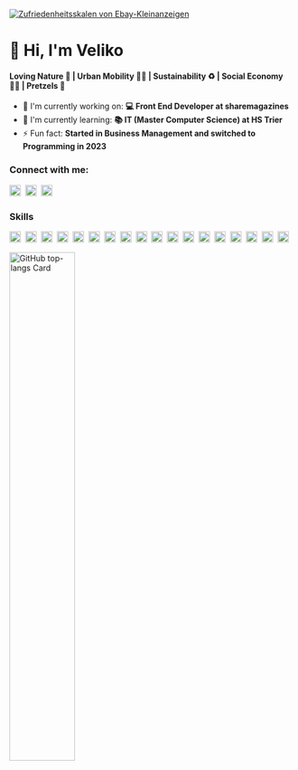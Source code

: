 [![Zufriedenheitsskalen von Ebay-Kleinanzeigen](https://user-images.githubusercontent.com/119793693/236852963-8280a650-30ff-4561-a20f-1514de2bfb1c.png)](#)

<div id="toc">
  <ul align="left" style="list-style: none">
    <summary>
      <h1>
        👋 Hi, I'm <a href="https://velikokardziev.de/">Veliko</a>
      </h1>
    </summary>
  </ul>
</div>

 <h4 align="left">Loving Nature 🌳 | Urban Mobility 🚴‍♂️ | Sustainability ♻️ | Social Economy ✌🏼 | Pretzels 🥨</h3>

- 💼 I'm currently working on: **💻 Front End Developer at sharemagazines**
- 🌱 I'm currently learning: **📚 IT (Master Computer Science) at HS Trier**
- ⚡ Fun fact: **Started in Business Management and switched to Programming in 2023**

**<h3 align="left">Connect with me:</h3>** 
<p align="left"><a href="https://github.com/vaupunkt" target="_blank"><img src="https://img.shields.io/badge/GitHub-100000?style=flat&logo=github&logoColor=white" height="20" style="margin-right: 4px"></a> <a href="https://www.linkedin.com/in/velikokardziev" target="_blank"><img src="https://img.shields.io/badge/LinkedIn-0077B5?style=flat&logo=linkedin&logoColor=white" height="20" style="margin-right: 4px"></a> <a href="https://www.instagram.com/vaupunkt" target="_blank"><img src="https://img.shields.io/badge/Instagram-E4405F?style=flat&logo=instagram&logoColor=white" height="20" style="margin-right: 4px"></a></p>

 **<h3 align="left">Skills</h3>**

<p align="left"><img src="https://img.shields.io/badge/JavaScript-F7DF1C?logo=javascript&logoColor=white" height="20" alt="JavaScript" style="margin-right: 4px"> <img src="https://img.shields.io/badge/TypeScript-3178C6?logo=typescript&logoColor=white" height="20" alt="TypeScript" style="margin-right: 4px"> <img src="https://img.shields.io/badge/Python-306998?logo=python&logoColor=white" height="20" alt="Python" style="margin-right: 4px"> <img src="https://img.shields.io/badge/Java-007396?logo=java&logoColor=white" height="20" alt="Java" style="margin-right: 4px"> <img src="https://img.shields.io/badge/Node.js-8CC84B?logo=node.js&logoColor=white" height="20" alt="Node.js" style="margin-right: 4px"> <img src="https://img.shields.io/badge/React-20232A?logo=react&logoColor=61DAFB" height="20" alt="React" style="margin-right: 4px"> <img src="https://cdn.jsdelivr.net/gh/devicons/devicon@latest/icons/nextjs/nextjs-plain.svg" height="20" alt="Next.js" style="margin-right: 4px"> <img src="https://img.shields.io/badge/Material_UI-007FFF?logo=material-ui&logoColor=white" height="20" alt="Material-UI" style="margin-right: 4px"> <img src="https://img.shields.io/badge/Chart.js-FF6384?logo=chart.js&logoColor=white" height="20" alt="Chart.js" style="margin-right: 4px"> <img src="https://img.shields.io/badge/Django-092E20?logo=django&logoColor=white" height="20" alt="Django" style="margin-right: 4px"> <img src="https://img.shields.io/badge/Flask-000000?logo=flask&logoColor=white" height="20" alt="Flask" style="margin-right: 4px"> <img src="https://img.shields.io/badge/MySQL-4479A1?logo=mysql&logoColor=white" height="20" alt="MySQL" style="margin-right: 4px"> <img src="https://img.shields.io/badge/Visual_Studio_Code-007ACC?logo=visual-studio-code&logoColor=white" height="20" alt="Visual Studio Code" style="margin-right: 4px"> <img src="https://img.shields.io/badge/Adobe_Photoshop-31A8FF?logo=adobe-photoshop&logoColor=white" height="20" alt="Adobe Photoshop" style="margin-right: 4px"> <img src="https://img.shields.io/badge/Adobe_Illustrator-FF9A00?logo=adobe-illustrator&logoColor=white" height="20" alt="Adobe Illustrator" style="margin-right: 4px"> <img src="https://img.shields.io/badge/Adobe_Premiere_Pro-9999FF?logo=adobe-premiere-pro&logoColor=white" height="20" alt="Adobe Premiere Pro" style="margin-right: 4px"> <img src="https://img.shields.io/badge/Adobe_After_Effects-9999FF?logo=adobe-after-effects&logoColor=white" height="20" alt="Adobe After Effects" style="margin-right: 4px"> <img src="https://img.shields.io/badge/Adobe_Lightroom-31A8FF?logo=adobe-lightroom&logoColor=white" height="20" alt="Adobe Lightroom" style="margin-right: 4px"></p>

<p align="left">
  <img width="48%" src="https://github-readme-stats.vercel.app/api/top-langs?username=sushilmagare10&theme=transparent&hide_title=true&layout=compact&langs_count=6&hide_progress=false&card_width=400&hide_border=false" alt="GitHub top-langs Card" />
</p>

